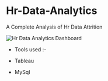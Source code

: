 # Hr-Data-Analytics
A Complete Analysis of Hr Data Attrition


 ![Hr Data Analytics Dashboard](https://github.com/MohitShrivastava7/Hr-Data-Analytics/assets/148547638/77175f9e-ae87-477d-b555-00c6ff1e83b3)

- Tools used :-

- Tableau
- MySql

